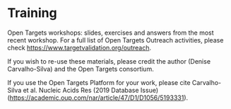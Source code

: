 # Training
Open Targets workshops: slides, exercises and answers from the most recent workshop.
For a full list of Open Targets Outreach activities, please check https://www.targetvalidation.org/outreach.

If you wish to re-use these materials, please credit the author (Denise Carvalho-Silva) and the Open Targets consortium.

If you use the Open Targets Platform for your work, please cite Carvalho-Silva et al. Nucleic Acids Res (2019 Database Issue) (https://academic.oup.com/nar/article/47/D1/D1056/5193331).

